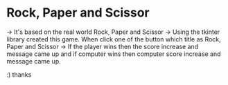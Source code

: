 
# Rock, Paper and Scissor

-> It's based on the real world Rock, Paper and Scissor
-> Using the tkinter library created this game. When click one of the button which title as Rock, Paper and Scissor
-> If the player wins then the score increase and message came up and if computer wins then computer score increase and message came up.

:) thanks
